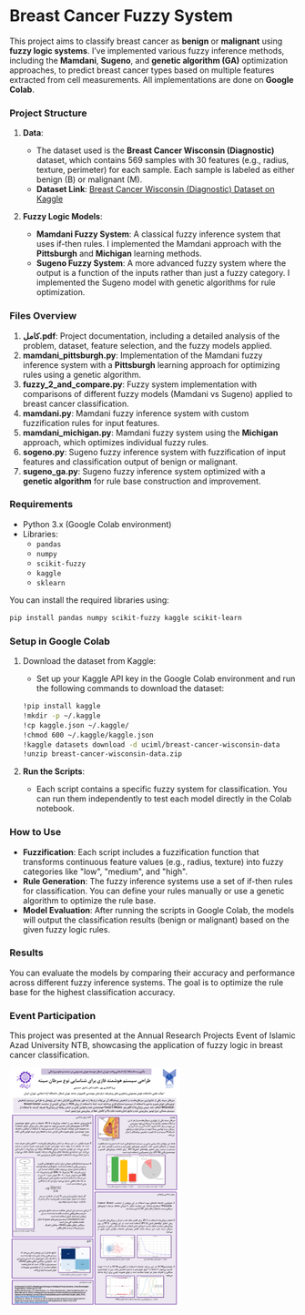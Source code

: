 # Breast Cancer Fuzzy System

This project aims to classify breast cancer as **benign** or **malignant** using **fuzzy logic systems**. I’ve implemented various fuzzy inference methods, including the **Mamdani**, **Sugeno**, and **genetic algorithm (GA)** optimization approaches, to predict breast cancer types based on multiple features extracted from cell measurements. All implementations are done on **Google Colab**.

### Project Structure

1. **Data**:
   - The dataset used is the **Breast Cancer Wisconsin (Diagnostic)** dataset, which contains 569 samples with 30 features (e.g., radius, texture, perimeter) for each sample. Each sample is labeled as either benign (B) or malignant (M).
   - **Dataset Link**: [Breast Cancer Wisconsin (Diagnostic) Dataset on Kaggle](https://www.kaggle.com/datasets/uciml/breast-cancer-wisconsin-data)

2. **Fuzzy Logic Models**:
   - **Mamdani Fuzzy System**: A classical fuzzy inference system that uses if-then rules. I implemented the Mamdani approach with the **Pittsburgh** and **Michigan** learning methods.
   - **Sugeno Fuzzy System**: A more advanced fuzzy system where the output is a function of the inputs rather than just a fuzzy category. I implemented the Sugeno model with genetic algorithms for rule optimization.

### Files Overview

1. **کامل.pdf**: Project documentation, including a detailed analysis of the problem, dataset, feature selection, and the fuzzy models applied.
2. **mamdani_pittsburgh.py**: Implementation of the Mamdani fuzzy inference system with a **Pittsburgh** learning approach for optimizing rules using a genetic algorithm.
3. **fuzzy_2_and_compare.py**: Fuzzy system implementation with comparisons of different fuzzy models (Mamdani vs Sugeno) applied to breast cancer classification.
4. **mamdani.py**: Mamdani fuzzy inference system with custom fuzzification rules for input features.
5. **mamdani_michigan.py**: Mamdani fuzzy system using the **Michigan** approach, which optimizes individual fuzzy rules.
6. **sogeno.py**: Sugeno fuzzy inference system with fuzzification of input features and classification output of benign or malignant.
7. **sugeno_ga.py**: Sugeno fuzzy inference system optimized with a **genetic algorithm** for rule base construction and improvement.

### Requirements

- Python 3.x (Google Colab environment)
- Libraries:
  - `pandas`
  - `numpy`
  - `scikit-fuzzy`
  - `kaggle`
  - `sklearn`
  
You can install the required libraries using:

```bash
pip install pandas numpy scikit-fuzzy kaggle scikit-learn
```

### Setup in Google Colab

1. Download the dataset from Kaggle:
   - Set up your Kaggle API key in the Google Colab environment and run the following commands to download the dataset:

   ```bash
   !pip install kaggle
   !mkdir -p ~/.kaggle
   !cp kaggle.json ~/.kaggle/
   !chmod 600 ~/.kaggle/kaggle.json
   !kaggle datasets download -d uciml/breast-cancer-wisconsin-data
   !unzip breast-cancer-wisconsin-data.zip
   ```

2. **Run the Scripts**:
   - Each script contains a specific fuzzy system for classification. You can run them independently to test each model directly in the Colab notebook.

### How to Use

- **Fuzzification**: Each script includes a fuzzification function that transforms continuous feature values (e.g., radius, texture) into fuzzy categories like "low", "medium", and "high".
- **Rule Generation**: The fuzzy inference systems use a set of if-then rules for classification. You can define your rules manually or use a genetic algorithm to optimize the rule base.
- **Model Evaluation**: After running the scripts in Google Colab, the models will output the classification results (benign or malignant) based on the given fuzzy logic rules.

### Results

You can evaluate the models by comparing their accuracy and performance across different fuzzy inference systems. The goal is to optimize the rule base for the highest classification accuracy.



### Event Participation
This project was presented at the Annual Research Projects Event of Islamic Azad University NTB, showcasing the application of fuzzy logic in breast cancer classification.


<img src="pariya_afsharipour.png" alt="NTB Research Event" width="300" height="auto">




